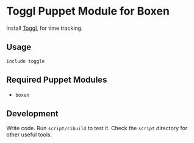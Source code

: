 # Toggl Puppet Module for Boxen

Install [Toggl](http://www.toggl.com), for time tracking.

## Usage

```puppet
include toggle
```

## Required Puppet Modules

* `boxen`

## Development

Write code. Run `script/cibuild` to test it. Check the `script`
directory for other useful tools.